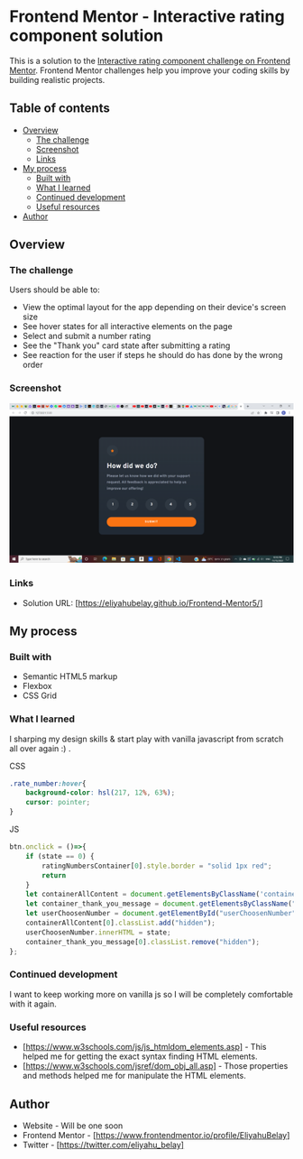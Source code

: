 # Frontend Mentor - Interactive rating component solution

This is a solution to the [Interactive rating component challenge on Frontend Mentor](https://www.frontendmentor.io/challenges/interactive-rating-component-koxpeBUmI). Frontend Mentor challenges help you improve your coding skills by building realistic projects. 

## Table of contents

- [Overview](#overview)
  - [The challenge](#the-challenge)
  - [Screenshot](#screenshot)
  - [Links](#links)
- [My process](#my-process)
  - [Built with](#built-with)
  - [What I learned](#what-i-learned)
  - [Continued development](#continued-development)
  - [Useful resources](#useful-resources)
- [Author](#author)


## Overview

### The challenge

Users should be able to:

- View the optimal layout for the app depending on their device's screen size
- See hover states for all interactive elements on the page
- Select and submit a number rating
- See the "Thank you" card state after submitting a rating
- See reaction for the user if steps he should do has done by the wrong order

### Screenshot

![screen shot of the project](./images/Screenshot.png)


### Links

- Solution URL: [https://eliyahubelay.github.io/Frontend-Mentor5/]

## My process

### Built with

- Semantic HTML5 markup
- Flexbox
- CSS Grid

### What I learned

I sharping my design skills & start play with vanilla javascript from scratch all over again :) . 

CSS
```css
.rate_number:hover{
    background-color: hsl(217, 12%, 63%);
    cursor: pointer;
}
```
JS
```js
btn.onclick = ()=>{
    if (state == 0) {
        ratingNumbersContainer[0].style.border = "solid 1px red";
        return
    }
    let containerAllContent = document.getElementsByClassName('container_all_content');
    let container_thank_you_message = document.getElementsByClassName("container_thank_you_message");
    let userChoosenNumber = document.getElementById("userChoosenNumber");
    containerAllContent[0].classList.add("hidden");
    userChoosenNumber.innerHTML = state;
    container_thank_you_message[0].classList.remove("hidden");
};
```


### Continued development

I want to keep working more on vanilla js so I will be completely comfortable with it again.

### Useful resources

- [https://www.w3schools.com/js/js_htmldom_elements.asp] - This helped me for getting the exact syntax finding HTML elements.
- [https://www.w3schools.com/jsref/dom_obj_all.asp] - Those properties and methods helped me for manipulate the HTML elements.


## Author

- Website - Will be one soon
- Frontend Mentor - [https://www.frontendmentor.io/profile/EliyahuBelay]
- Twitter - [https://twitter.com/eliyahu_belay]

